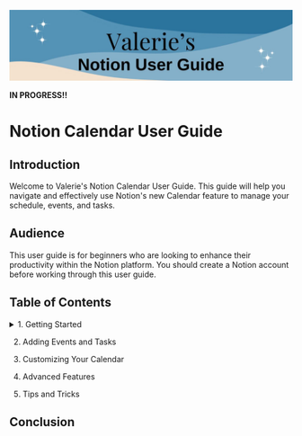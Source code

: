 ![Header](./images/NotionGuideBanner1.jpg)

**IN PROGRESS!!**

# Notion Calendar User Guide

## Introduction
Welcome to Valerie's Notion Calendar User Guide. This guide will help you navigate and effectively use Notion's new Calendar feature to manage your schedule, events, and tasks. 

## Audience
This user guide is for beginners who are looking to enhance their productivity within the Notion platform. You should create a Notion account before working through this user guide. 

## Table of Contents

<details>
<summary>1. Getting Started</summary>
- Download both the Notion app and the Notion Calendar app to your device. Create an account or sign in using an existing account. 
- Connect your desired Google account to your Notion Calendar. 
- Link the Notion Calendar to your Notion workspace. 
- *Optional*: You may choose to enable event notifications to receive reminders for upcoming events on your device. 
</details>

2. Adding Events and Tasks

3. Customizing Your Calendar

4. Advanced Features

5. Tips and Tricks

## Conclusion